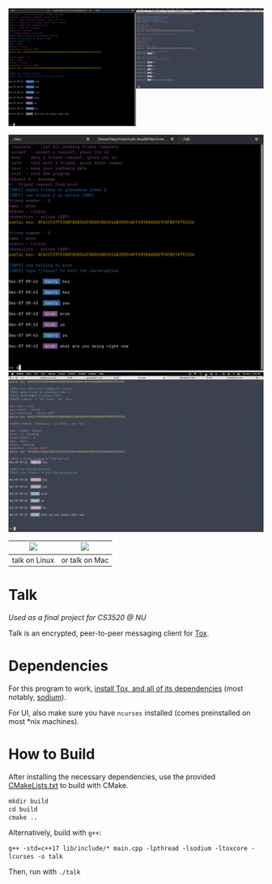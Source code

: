<div style="display:flex">
    <div style="flex:40%">
        <img src="screen_linux_1.png" style="width:100%">
    </div>
    <div style="flex:40%">
        <img src="screen_mac.png" style="width:100%">
    </div>
</div>

<p display="flex"> 
    <img src="screen_linux_1.png" flex=45%>
    <img src="screen_mac.png" flex=45%>
</p>


| ![](screen_linux_1) | ![](screen_mac) |
|---|---|
| talk on Linux | or talk on Mac |

# Talk

*Used as a final project for CS3520 @ NU*

Talk is an encrypted, peer-to-peer messaging client for [Tox](https://github.com/TokTok/c-toxcore/).


# Dependencies

For this program to work, [install Tox, and all of its dependencies](https://github.com/TokTok/c-toxcore/blob/master/INSTALL.md#requirements) (most notably, [sodium](https://doc.libsodium.org/installation)).

For UI, also make sure you have `ncurses` installed (comes preinstalled on most *nix machines).


# How to Build

After installing the necessary dependencies, use the provided [CMakeLists.txt](./CMakeLists.txt) to build with CMake.
```
mkdir build
cd build
cmake ..
```

Alternatively, build with `g++`:
```
g++ -std=c++17 lib/include/* main.cpp -lpthread -lsodium -ltoxcore -lcurses -o talk
```

Then, run with `./talk`
